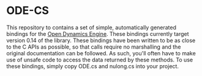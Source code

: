 # ODE-CS
This repository to contains a set of simple, automatically generated bindings for the [Open Dynamics Engine](https://bitbucket.org/odedevs/ode). These bindings currently target version 0.14 of the library. These bindings have been written to be as close to the C APIs as possible, so that calls require no marshalling and the original documentation can be followed. As such, you'll often have to make use of unsafe code to access the data returned by these methods.
To use these bindings, simply copy ODE.cs and nulong.cs into your project.

